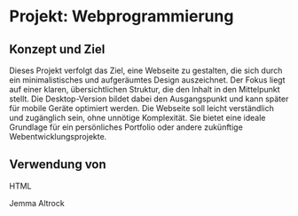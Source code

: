  <h1>Projekt: Webprogrammierung</h1>
 <h2>Konzept und Ziel</h2>
    <p>
      Dieses Projekt verfolgt das Ziel, eine Webseite zu gestalten, die sich durch ein minimalistisches und 
      aufgeräumtes Design auszeichnet. Der Fokus liegt auf einer klaren, übersichtlichen Struktur, die den Inhalt 
      in den Mittelpunkt stellt. Die Desktop-Version bildet dabei den Ausgangspunkt und kann später für mobile Geräte 
      optimiert werden. Die Webseite soll leicht verständlich und zugänglich sein, ohne unnötige Komplexität. Sie bietet 
      eine ideale Grundlage für ein persönliches Portfolio oder andere zukünftige Webentwicklungsprojekte.
    </p>
    <h2>Verwendung von</h2>
    <p> HTML</p>
    <p>Jemma Altrock</p>
